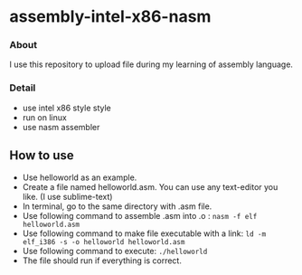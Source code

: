 # assembly-intel-x86-nasm

### About

I use this repository to upload file during my learning of assembly language.

### Detail
* use intel x86 style style
* run on linux
* use nasm assembler

## How to use
* Use helloworld as an example.
* Create a file named helloworld.asm. You can use any text-editor you like. (I use sublime-text)
* In terminal, go to the same directory with .asm file.
* Use following command to assemble .asm into .o : 
`nasm -f elf helloworld.asm`
* Use following command to make file executable with a link:
`ld -m elf_i386 -s -o helloworld helloworld.asm`
* Use following command to execute:
`./helloworld`
* The file should run if everything is correct.
